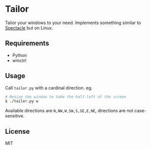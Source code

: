 Tailor
======

Tailor your windows to your need. Implements something similar to [Spectacle](http://spectacleapp.com/)
but on Linux.

Requirements
------------

* Python
* wmctrl

Usage
-----

Call `tailor.py` with a cardinal direction. eg.

```bash
# Resize the window to take the half-left of the screen
$ ./tailor.py w
```

Available directions are `N,NW,W,SW,S,SE,E,NE`, directions are not case-sensitive.

License
-------

MIT
